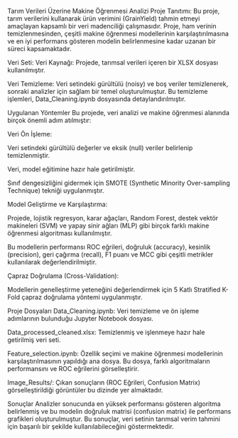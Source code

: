 Tarım Verileri Üzerine Makine Öğrenmesi Analizi
Proje Tanıtımı:
Bu proje, tarım verilerini kullanarak ürün verimini (GrainYield) tahmin etmeyi amaçlayan kapsamlı bir veri madenciliği çalışmasıdır. Proje, ham verinin temizlenmesinden, çeşitli makine öğrenmesi modellerinin karşılaştırılmasına ve en iyi performans gösteren modelin belirlenmesine kadar uzanan bir süreci kapsamaktadır.

Veri Seti:
Veri Kaynağı: Projede, tarımsal verileri içeren bir XLSX dosyası kullanılmıştır.

Veri Temizleme: Veri setindeki gürültülü (noisy) ve boş veriler temizlenerek, sonraki analizler için sağlam bir temel oluşturulmuştur. Bu temizleme işlemleri, Data_Cleaning.ipynb dosyasında detaylandırılmıştır.

Uygulanan Yöntemler
Bu projede, veri analizi ve makine öğrenmesi alanında birçok önemli adım atılmıştır:

Veri Ön İşleme:

Veri setindeki gürültülü değerler ve eksik (null) veriler belirlenip temizlenmiştir.

Veri, model eğitimine hazır hale getirilmiştir.

Sınıf dengesizliğini gidermek için SMOTE (Synthetic Minority Over-sampling Technique) tekniği uygulanmıştır.

Model Geliştirme ve Karşılaştırma:

Projede, lojistik regresyon, karar ağaçları, Random Forest, destek vektör makineleri (SVM) ve yapay sinir ağları (MLP) gibi birçok farklı makine öğrenmesi algoritması kullanılmıştır.

Bu modellerin performansı ROC eğrileri, doğruluk (accuracy), kesinlik (precision), geri çağırma (recall), F1 puanı ve MCC gibi çeşitli metrikler kullanılarak değerlendirilmiştir.

Çapraz Doğrulama (Cross-Validation):

Modellerin genelleştirme yeteneğini değerlendirmek için 5 Katlı Stratified K-Fold çapraz doğrulama yöntemi uygulanmıştır.

Proje Dosyaları
Data_Cleaning.ipynb: Veri temizleme ve ön işleme adımlarının bulunduğu Jupyter Notebook dosyası.

Data_processed_cleaned.xlsx: Temizlenmiş ve işlenmeye hazır hale getirilmiş veri seti.

Feature_selection.ipynb: Özellik seçimi ve makine öğrenmesi modellerinin karşılaştırılmasının yapıldığı ana dosya. Bu dosya, farklı algoritmaların performansını ve ROC eğrilerini görselleştirir.

Image_Results/: Çıkan sonuçların (ROC Eğrileri, Confusion Matrix) görselleştirildiği görüntüler bu dizinde yer almaktadır.

Sonuçlar
Analizler sonucunda en yüksek performansı gösteren algoritma belirlenmiş ve bu modelin doğruluk matrisi (confusion matrix) ile performans grafikleri oluşturulmuştur. Bu sonuçlar, veri setinin tarımsal verim tahmini için başarılı bir şekilde kullanılabileceğini göstermektedir.
